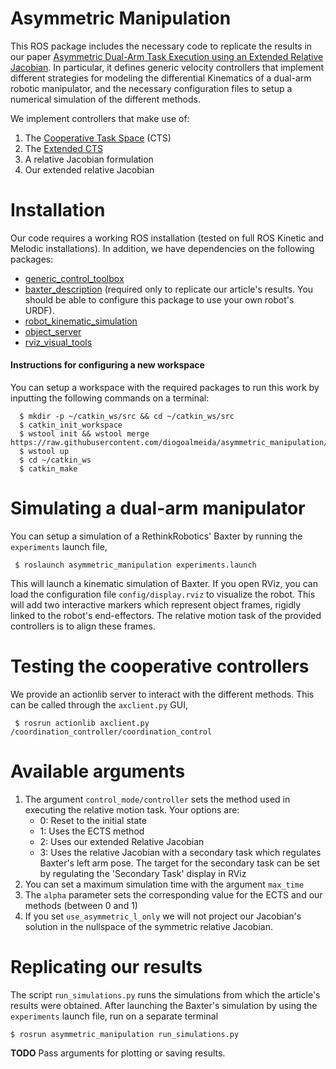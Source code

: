 Asymmetric Manipulation
===
This ROS package includes the necessary code to replicate the results in our paper
[Asymmetric Dual-Arm Task Execution using an Extended Relative Jacobian](https://arxiv.org/abs/1905.01248).
In particular, it defines generic velocity controllers that implement different strategies for modeling
the differential Kinematics of a dual-arm robotic manipulator, and the necessary configuration files to
setup a numerical simulation of the different methods.

We implement controllers that make use of:
1. The [Cooperative Task Space](https://dynamicsystems.asmedigitalcollection.asme.org/pdfaccess.ashx?url=/data/journals/jdsmaa/26230/691_1.pdf) (CTS)
2. The [Extended CTS](https://ieeexplore.ieee.org/abstract/document/7759161)
3. A relative Jacobian formulation
4. Our extended relative Jacobian

Installation
==
Our code requires a working ROS installation (tested on full ROS Kinetic and Melodic installations).
In addition, we have dependencies on the following packages:
* [generic_control_toolbox](https://github.com/diogoalmeida/generic_control_toolbox)
* [baxter_description](https://github.com/RethinkRobotics/baxter_common) (required only to replicate our article's results. You should be able to configure this package to use your own robot's URDF).
* [robot_kinematic_simulation](https://github.com/diogoalmeida/robot_kinematic_simulation)
* [object_server](https://github.com/diogoalmeida/ros_object_server)
* [rviz_visual_tools](https://github.com/PickNikRobotics/rviz_visual_tools)

#### Instructions for configuring a new workspace
You can setup a workspace with the required packages to run this work by inputting the following commands on a terminal:
```
  $ mkdir -p ~/catkin_ws/src && cd ~/catkin_ws/src
  $ catkin_init_workspace
  $ wstool init && wstool merge https://raw.githubusercontent.com/diogoalmeida/asymmetric_manipulation/master/.rosinstall
  $ wstool up
  $ cd ~/catkin_ws
  $ catkin_make
```

Simulating a dual-arm manipulator
==
You can setup a simulation of a RethinkRobotics' Baxter by running the `experiments` launch file,
```
 $ roslaunch asymmetric_manipulation experiments.launch
```
This will launch a kinematic simulation of Baxter. If you open RViz, you can load the configuration file `config/display.rviz`
to visualize the robot. This will add two interactive markers which represent object frames, rigidly linked to the robot's end-effectors.
The relative motion task of the provided controllers is to align these frames.

Testing the cooperative controllers
==
We provide an actionlib server to interact with the different methods. This can be called through the `axclient.py` GUI,
```
 $ rosrun actionlib axclient.py /coordination_controller/coordination_control
```

Available arguments
===
1. The argument `control_mode/controller` sets the method used in executing the relative motion task. Your options are:
    * 0: Reset to the initial state
    * 1: Uses the ECTS method
    * 2: Uses our extended Relative Jacobian
    * 3: Uses the relative Jacobian with a secondary task which regulates Baxter's left arm pose. The target for the secondary task can be set by regulating the 'Secondary Task' display in RViz
2. You can set a maximum simulation time with the argument `max_time`
3. The `alpha` parameter sets the corresponding value for the ECTS and our methods (between 0 and 1)
4. If you set `use_asymmetric_l_only` we will not project our Jacobian's solution in the nullspace of the symmetric relative Jacobian.

Replicating our results
==
The script `run_simulations.py` runs the simulations from which the article's results were obtained. After launching the Baxter's simulation by using the `experiments` launch file, run on a separate terminal
```
$ rosrun asymmetric_manipulation run_simulations.py
```

**TODO** Pass arguments for plotting or saving results.

